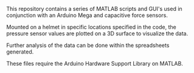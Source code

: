This repository contains a series of MATLAB scripts and GUI's used in conjunction with an Arduino Mega and capacitive force sensors.  

Mounted on a helmet in specific locations specified in the code, the pressure sensor values are plotted on a 3D surface to visualize the data. 

Further analysis of the data can be done within the spreadsheets generated. 

These files require the Arduino Hardware Support Library on MATLAB. 
